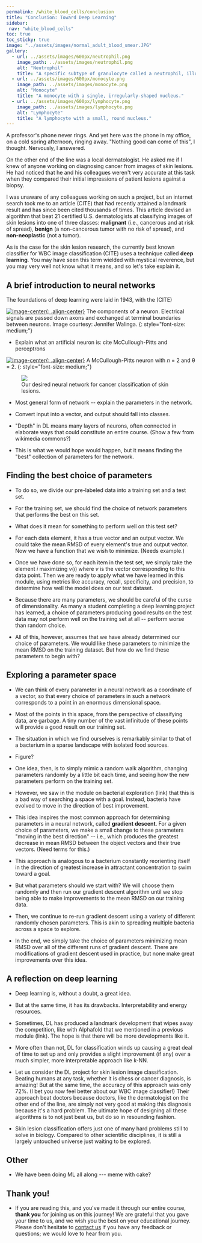 ```yaml
---
permalink: /white_blood_cells/conclusion
title: "Conclusion: Toward Deep Learning"
sidebar:
 nav: "white_blood_cells"
toc: true
toc_sticky: true
image: "../assets/images/normal_adult_blood_smear.JPG"
gallery:
  - url: ../assets/images/600px/neutrophil.png
    image_path: ../assets/images/neutrophil.png
    alt: "Neutrophil"
    title: "A specific subtype of granulocyte called a neutrophil, illustrating the multilobular structure of this WBC family."
  - url: ../assets/images/600px/monocyte.png
    image_path: ../assets/images/monocyte.png
    alt: "Monocyte"
    title: "A monocyte with a single, irregularly-shaped nucleus."
  - url: ../assets/images/600px/lymphocyte.png
    image_path: ../assets/images/lymphocyte.png
    alt: "Lymphocyte"
    title: "A lymphocyte with a small, round nucleus."
---
```


A professor's phone never rings. And yet here was the phone in my office, on a cold spring afternoon, ringing away. "Nothing good can come of this", I thought. Nervously, I answered.

On the other end of the line was a local dermatologist. He asked me if I knew of anyone working on diagnosing cancer from images of skin lesions. He had noticed that he and his colleagues weren't very accurate at this task when they compared their initial impressions of patient lesions against a biopsy.

I was unaware of any colleagues working on such a project, but an internet search took me to an article (CITE) that had recently attained a landmark result and has since been cited thousands of times. This article devised an algorithm that beat 21 certified U.S. dermatologists at classifying images of skin lesions into one of three classes: **malignant** (i.e., cancerous and at risk of spread), **benign** (a non-cancerous tumor with no risk of spread), and **non-neoplastic** (not a tumor).

As is the case for the skin lesion research, the currently best known classifier for WBC image classification (CITE) uses a technique called **deep learning**. You may have seen this term wielded with mystical reverence, but you may very well not know what it means, and so let's take explain it.

## A brief introduction to neural networks

The foundations of deep learning were laid in 1943, with the (CITE)

[![image-center](../assets/images/600px/components_of_neuron.png){: .align-center}](../assets/images/components_of_neuron.png)
The components of a neuron. Electrical signals are passed down axons and exchanged at terminal boundaries between neurons. Image courtesy: Jennifer Walinga.
{: style="font-size: medium;"}

* Explain what an artificial neuron is: cite McCullough-Pitts and perceptrons

[![image-center](../assets/images/600px/components_of_neuron.png){: .align-center}](../assets/images/components_of_neuron.png)
A McCullough-Pitts neuron with *n* = 2 and θ = 2. 
{: style="font-size: medium;"}

<figure>
	<a href="../assets/images/600px/cancer_classifier.png"><img src="../assets/images/cancer_classifier.png"></a>
	<figcaption>Our desired neural network for cancer classification of skin lesions.</figcaption>
</figure>

* Most general form of network -- explain the parameters in the network.

* Convert input into a vector, and output should fall into classes.

* "Depth" in DL means many layers of neurons, often connected in elaborate ways that could constitute an entire course. (Show a few from wikimedia commons?)

* This is what we would hope would happen, but it means finding the "best" collection of parameters for the network.

## Finding the best choice of parameters

* To do so, we divide our pre-labeled data into a training set and a test set.

* For the training set, we should find the choice of network parameters that performs the best on this set.

* What does it mean for something to perform well on this test set?

* For each data element, it has a true vector and an output vector. We could take the mean RMSD of every element's true and output vector. Now we have a function that we wish to minimize. (Needs example.)

* Once we have done so, for each item in the test set, we simply take the element *i* maximizing *v*(*i*) where *v* is the vector corresponding to this data point. Then we are ready to apply what we have learned in this module, using metrics like accuracy, recall, specificity, and precision, to determine how well the model does on our test dataset.

* Because there are many parameters, we should be careful of the curse of dimensionality. As many a student completing a deep learning project has learned, a choice of parameters producing good results on the test data may not perform well on the training set at all -- perform worse than random choice.

* All of this, however, assumes that we have already determined our choice of parameters. We would like these parameters to minimize the mean RMSD on the training dataset. But how do we find these parameters to begin with?

## Exploring a parameter space

* We can think of every parameter in a neural network as a coordinate of a vector, so that every choice of parameters in such a network corresponds to a point in an enormous dimensional space.

* Most of the points in this space, from the perspective of classifying data, are garbage. A tiny number of the vast infinitude of these points will provide a good result on our training set.

* The situation in which we find ourselves is remarkably similar to that of a bacterium in a sparse landscape with isolated food sources.

* Figure?

* One idea, then, is to simply mimic a random walk algorithm, changing parameters randomly by a little bit each time, and seeing how the new parameters perform on the training set.

* However, we saw in the module on bacterial exploration (link) that this is a bad way of searching a space with a goal. Instead, bacteria have evolved to move in the direction of best improvement.

* This idea inspires the most common approach for determining parameters in a neural network, called **gradient descent**. For a given choice of parameters, we make a small change to these parameters "moving in the best direction" -- i.e., which produces the greatest decrease in mean RMSD between the object vectors and their true vectors. (Need terms for this.)

* This approach is analogous to a bacterium constantly reorienting itself in the direction of greatest increase in attractant concentration to swim toward a goal.

* But what parameters should we start with? We will choose them randomly and then run our gradient descent algorithm until we stop being able to make improvements to the mean RMSD on our training data.

* Then, we continue to re-run gradient descent using a variety of different randomly chosen parameters. This is akin to spreading multiple bacteria across a space to explore.

* In the end, we simply take the choice of parameters minimizing mean RMSD over all of the different runs of gradient descent.  There are modifications of gradient descent used in practice, but none make great improvements over this idea.

## A reflection on deep learning

* Deep learning is, without a doubt, a great idea.

* But at the same time, it has its drawbacks. Interpretability and energy resources.

* Sometimes, DL has produced a landmark development that wipes away the competition, like with Alphafold that we mentioned in a previous module (link). The hope is that there will be more developments like it.

* More often than not, DL for classification winds up causing a great deal of time to set up and only provides a slight improvement (if any) over a much simpler, more interpretable approach like k-NN.

* Let us consider the DL project for skin lesion image classification. Beating humans at any task, whether it is chess or cancer diagnosis, is amazing! But at the same time, the accuracy of this approach was only 72%. (I bet you now feel better about our WBC image classifier!) Their approach beat doctors because doctors, like the dermatologist on the other end of the line, are simply not very good at making this diagnosis because it's a hard problem. The ultimate hope of designing all these algorithms is to not just beat us, but do so in resounding fashion.

* Skin lesion classification offers just one of many hard problems still to solve in biology. Compared to other scientific disciplines, it is still a largely untouched universe just waiting to be explored.

## Other

* We have been doing ML all along --- meme with cake?

## Thank you!

* If you are reading this, and you've made it through our entire course, **thank you** for joining us on this journey! We are grateful that you gave your time to us, and we wish you the best on your educational journey. Please don't hesitate to [contact us](../contact) if you have any feedback or questions; we would love to hear from you.
